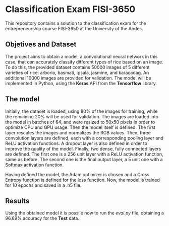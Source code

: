 # Classification Exam FISI-3650

This repository contains a solution to the classification exam for the entrepreneurship course FISI-3650 at the University of the Andes.

## Objetives and Dataset

The project aims to obtain a model, a convolutional neural network in this case, that can accurately classify different types of rice based on an image. To do this, the provided dataset contains 50000 images of 5 different varieties of rice: arborio, basmati, ipsala, jasmine, and karacadag. An additional 10000 images are provided for validation. The model will be implemented in Python, using the **Keras** API from the **Tensorflow** library.

## The model

Initially, the dataset is loaded, using 80% of the images for training, while the remaining 20% will be used for validation. The images are loaded into the model in batches of 64, and were resized to 50x50 pixels in order to optimize CPU and GPU usage. Then the model itself is defined. The first layer rescales the images and normalizes the RGB values. Then, three convolution layers are defined, each with a corresponding pooling layer and ReLU activation functions. A dropout layer is also defined in order to improve the quality of the model. Finally, two dense, fully connected layers are defined. The first one is a 256 unit layer with a ReLU activation function, same as before. The second one is the final output layer, a 5 unit one with a Softmax activation function.

Having defined the model, the Adam optimizer is chosen and a Cross Entropy function is defined for the loss function. Now, the model is trained for 10 epochs and saved in a .h5 file.

## Results

Using the obtained model it is possile now to run the *eval.py* file, obtaining a 96.69% accuracy for the **Test** data.
